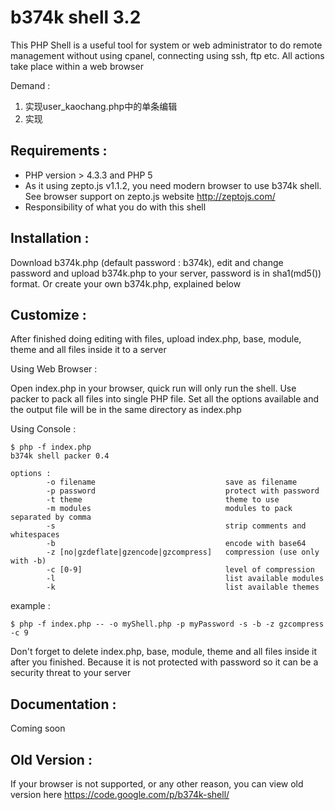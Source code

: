 # b374k shell 3.2
This PHP Shell is a useful tool for system or web administrator to do remote management without using cpanel, connecting using ssh, ftp etc. All actions take place within a web browser

Demand :
 1. 实现user_kaochang.php中的单条编辑
 2. 实现

## Requirements :
 * PHP version > 4.3.3 and PHP 5
 * As it using zepto.js v1.1.2, you need modern browser to use b374k shell. See browser support on zepto.js website http://zeptojs.com/
 * Responsibility of what you do with this shell
 
## Installation :
Download b374k.php (default password : b374k), edit and change password and upload b374k.php to your server, password is in sha1(md5()) format. Or create your own b374k.php, explained below

## Customize :
After finished doing editing with files, upload index.php, base, module, theme and all files inside it to a server

Using Web Browser :

Open index.php in your browser, quick run will only run the shell. Use packer to pack all files into single PHP file. Set all the options available and the output file will be in the same directory as index.php

Using Console :
```
$ php -f index.php
b374k shell packer 0.4

options :
        -o filename                             save as filename
        -p password                             protect with password
        -t theme                                theme to use
        -m modules                              modules to pack separated by comma
        -s                                      strip comments and whitespaces
        -b                                      encode with base64
        -z [no|gzdeflate|gzencode|gzcompress]   compression (use only with -b)
        -c [0-9]                                level of compression
        -l                                      list available modules
        -k                                      list available themes
```
example :
```
$ php -f index.php -- -o myShell.php -p myPassword -s -b -z gzcompress -c 9
```
Don't forget to delete index.php, base, module, theme and all files inside it after you finished. Because it is not protected with password so it can be a security threat to your server

## Documentation :
Coming soon

## Old Version :
If your browser is not supported, or any other reason, you can view old version here
https://code.google.com/p/b374k-shell/
